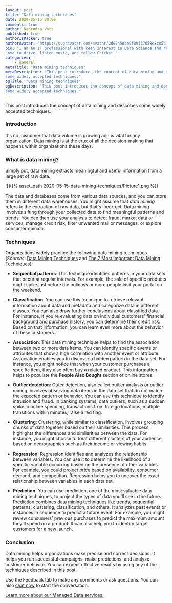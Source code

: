 ```yaml
---
layout: post
title: "Data mining techniques"
date: 2020-05-15 00:00
comments: true
author: Nagendra Vats
published: true
authorIsRacker: true
authorAvatar: 'https://s.gravatar.com/avatar/2d0745dbb9f09137658e8c05b7fec824'
bio: "I am an IT professional with keen interest in Data Science and reporting.
Love to drive, listen music, and follow Cricket."
categories:
    - general
metaTitle: "Data mining techniques"
metaDescription: "This post introduces the concept of data mining and describes
some widely accepted techniques."
ogTitle: "Data mining techniques"
ogDescription: "This post introduces the concept of data mining and describes
some widely accepted techniques."
---
```


This post introduces the concept of data mining and describes some widely
accepted techniques.

<!-- more -->

### Introduction

It's no misnomer that data volume is growing and is vital for any organization.
Data mining is at the crux of all the decision-making that happens within
organizations these days.

### What is data mining?

Simply put, data mining extracts meaningful and useful information from a large
set of raw data.

![]({% asset_path 2020-05-15-data-mining-techniques/Picture1.png %})

The data and databases come from various data sources, and you can store them
in different data warehouses. You might assume that *data mining* refers to the
extraction of raw data, but that's incorrect. Data mining involves sifting
through your collected data to find meaningful patterns and trends. You can
then use your analysis to detect fraud, market data or services, manage
credit risk, filter unwanted mail or messages, or explore consumer opinion.

### Techniques

Organizations widely practice the following data mining techniques (*Sources*:
[Data Mining Techniques](https://www.guru99.com/data-mining-tutorial.html) and
[The 7 Most Important Data Mining Techniques](https://www.datasciencecentral.com/profiles/blogs/the-7-most-important-data-mining-techniques)):

- **Sequential patterns**: This technique identifies patterns in your data sets
  that occur at regular intervals. For example, the sale of specific products
  might spike just before the holidays or more people visit your portal on the
  weekend.

- **Classification**: You can use this technique to retrieve relevant information
  about data and metadata and categorize data in different classes. You can also
  draw further conclusions about classified data. For instance, if you're
  evaluating data on individual customers' financial background and purchase
  history, you can determine their credit risk. Based on that information, you
  can learn even more about the behavior of these customers.

- **Association**: This data mining technique helps to find the association
  between two or more data items. You can identify specific events or attributes
  that show a high correlation with another event or attribute. Association
  enables you to discover a hidden pattern in the data set. For instance, you
  might notice that when your customer purchases a specific item, they also
  often buy a related product. This information helps to populate the
  **People Also Bought** section of online stores.

- **Outlier detection**: Outer detection, also called outlier analysis or outlier
  mining, involves observing data items in the data set that do not match the
  expected pattern or behavior. You can use this technique to identify intrusion
  and fraud. In banking systems, data outliers, such as a sudden spike in online
  spending, transactions from foreign locations, multiple transitions within
  minutes, raise a red flag.

- **Clustering**: Clustering, while similar to classification, involves grouping
  chunks of data together based on their similarities. This process highlights
  the differences and similarities between the data. For instance, you might
  choose to treat different clusters of your audience based on demographics such
  as their income or viewing habits.

- **Regression**: Regression identifies and analyzes the relationship between
variables. You can use it to determine the likelihood of a specific variable
occurring based on the presence of other variables. For example, you could project
price based on availability, consumer demand, and competition. Regression helps
you to uncover the exact relationship between variables in each data set.

- **Prediction**: You can use prediction, one of the most valuable data mining
techniques, to project the types of data you'll see in the future. Prediction
combines data mining techniques like trends, sequential patterns,
clustering, classification, and others. It analyzes past events or instances in
sequence to predict a future event. For example, you might review consumers'
previous purchases to predict the maximum amount they'll spend on a product. It
can also help you to identify target customers for a new launch.

### Conclusion

Data mining helps organizations make precise and correct decisions. It helps you
run successful campaigns, make predictions, and analyze customer behavior.
You can expect effective results by using any of the techniques described in
this post.

Use the Feedback tab to make any comments or ask questions. You can also
[chat now](https://www.rackspace.com/#chat) to start the conversation.

<a class="cta red" id="cta" href="https://www.rackspace.com/data/big-data">Learn more about our Managed Data services.</a>
